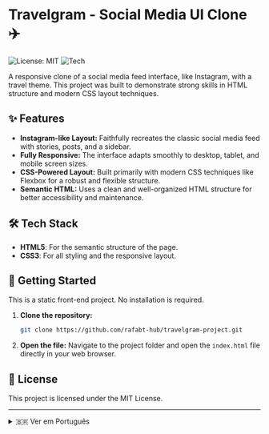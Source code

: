 # Travelgram - Social Media UI Clone ✈️

![License: MIT](https://img.shields.io/badge/License-MIT-blue.svg)
![Tech](https://img.shields.io/badge/tech-HTML%20%26%20CSS-E34F26?logo=html5)

A responsive clone of a social media feed interface, like Instagram, with a travel theme. This project was built to demonstrate strong skills in HTML structure and modern CSS layout techniques.

## ✨ Features

-   **Instagram-like Layout:** Faithfully recreates the classic social media feed with stories, posts, and a sidebar.
-   **Fully Responsive:** The interface adapts smoothly to desktop, tablet, and mobile screen sizes.
-   **CSS-Powered Layout:** Built primarily with modern CSS techniques like Flexbox for a robust and flexible structure.
-   **Semantic HTML:** Uses a clean and well-organized HTML structure for better accessibility and maintenance.

## 🛠️ Tech Stack

-   **HTML5**: For the semantic structure of the page.
-   **CSS3**: For all styling and the responsive layout.

## 🚀 Getting Started

This is a static front-end project. No installation is required.

1.  **Clone the repository:**
    ```sh
    git clone https://github.com/rafabt-hub/travelgram-project.git
    ```
2.  **Open the file:**
    Navigate to the project folder and open the `index.html` file directly in your web browser.

## 📄 License

This project is licensed under the MIT License.

---

<details>
  <summary>🇧🇷 Ver em Português</summary>

  <br>

  > Um clone responsivo da interface de um feed de rede social, como o Instagram, com tema de viagens. Este projeto foi construído para demonstrar fortes habilidades em estrutura HTML e técnicas modernas de layout com CSS.

  ### ✨ Funcionalidades

  -   **Layout Semelhante ao Instagram:** Recria fielmente o feed clássico de uma rede social com stories, posts e uma barra lateral.
  -   **Totalmente Responsivo:** A interface se adapta suavemente a telas de desktop, tablet e celular.
  -   **Layout Baseado em CSS:** Construído principalmente com técnicas modernas de CSS como Flexbox para uma estrutura robusta e flexível.
  -   **HTML Semântico:** Usa uma estrutura HTML limpa e bem organizada para melhor acessibilidade e manutenção.

  ### 🚀 Como Executar

  Este é um projeto front-end estático. Nenhuma instalação é necessária.

  1.  **Clone o repositório.**
  2.  **Abra o arquivo:** Navegue até a pasta do projeto e abra o arquivo `index.html` diretamente no seu navegador.

</details>
